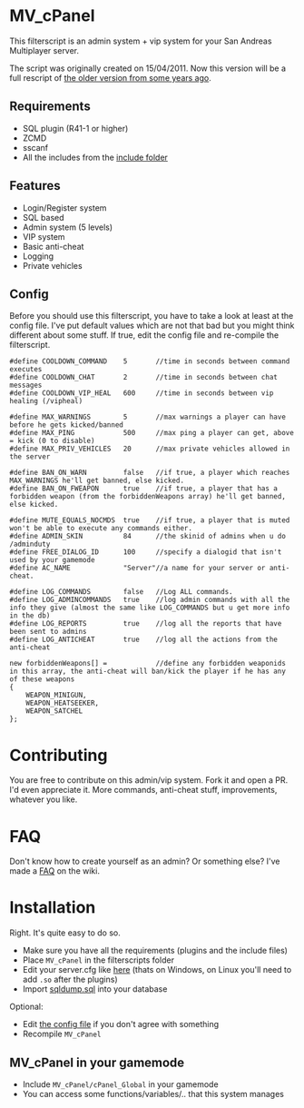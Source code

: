 # MV_cPanel

This filterscript is an admin system + vip system for your San Andreas Multiplayer server. 

The script was originally created on 15/04/2011. Now this version will be a full rescript of [the older version from some years ago](http://forum.sa-mp.com/showthread.php?t=248711).

## Requirements
* SQL plugin (R41-1 or higher)
* ZCMD
* sscanf
* All the includes from the [include folder](https://github.com/MichaelBelgium/MV_cPanel/tree/master/pawno/include)

## Features
* Login/Register system
* SQL based
* Admin system (5 levels)
* VIP system
* Basic anti-cheat
* Logging
* Private vehicles

## Config

Before you should use this filterscript, you have to take a look at least at the config file. 
I've put default values which are not that bad but you might think different about some stuff.
If true, edit the config file and re-compile the filterscript.

```PAWN
#define COOLDOWN_COMMAND	5		//time in seconds between command executes
#define COOLDOWN_CHAT		2		//time in seconds between chat messages
#define COOLDOWN_VIP_HEAL	600		//time in seconds between vip healing (/vipheal)

#define MAX_WARNINGS		5		//max warnings a player can have before he gets kicked/banned
#define MAX_PING			500		//max ping a player can get, above = kick (0 to disable)
#define MAX_PRIV_VEHICLES	20		//max private vehicles allowed in the server

#define BAN_ON_WARN			false	//if true, a player which reaches MAX_WARNINGS he'll get banned, else kicked.
#define BAN_ON_FWEAPON		true	//if true, a player that has a forbidden weapon (from the forbiddenWeapons array) he'll get banned, else kicked. 

#define MUTE_EQUALS_NOCMDS	true	//if true, a player that is muted won't be able to execute any commands either.
#define ADMIN_SKIN			84		//the skinid of admins when u do /adminduty
#define FREE_DIALOG_ID		100		//specify a dialogid that isn't used by your gamemode
#define AC_NAME				"Server"//a name for your server or anti-cheat.

#define LOG_COMMANDS		false	//Log ALL commands.
#define LOG_ADMINCOMMANDS	true	//log admin commands with all the info they give (almost the same like LOG_COMMANDS but u get more info in the db)
#define LOG_REPORTS			true	//log all the reports that have been sent to admins
#define LOG_ANTICHEAT		true	//log all the actions from the anti-cheat

new forbiddenWeapons[] =			//define any forbidden weaponids in this array, the anti-cheat will ban/kick the player if he has any of these weapons
{
	WEAPON_MINIGUN,
	WEAPON_HEATSEEKER,
	WEAPON_SATCHEL
};
```

# Contributing
You are free to contribute on this admin/vip system. Fork it and open a PR. I'd even appreciate it. 
More commands, anti-cheat stuff, improvements, whatever you like.

# FAQ
Don't know how to create yourself as an admin? Or something else? I've made a [FAQ](https://github.com/MichaelBelgium/MV_cPanel/wiki/FAQ) on the wiki.

# Installation
Right. It's quite easy to do so.

* Make sure you have all the requirements (plugins and the include files)
* Place `MV_cPanel` in the filterscripts folder
* Edit your server.cfg like [here](https://github.com/MichaelBelgium/MV_cPanel/blob/master/server.cfg#L8-L9) (thats on Windows, on Linux you'll need to add `.so` after the plugins)
* Import [sqldump.sql](https://github.com/MichaelBelgium/MV_cPanel/blob/master/sql_dump.sql) into your database

Optional:
* Edit [the config file](https://github.com/MichaelBelgium/MV_cPanel/blob/master/pawno/include/MV_cPanel/cPanel_Config.inc) if you don't agree with something
* Recompile `MV_cPanel`

## MV_cPanel in your gamemode
* Include `MV_cPanel/cPanel_Global` in your gamemode
* You can access some functions/variables/.. that this system manages